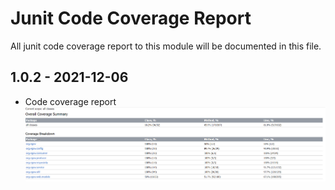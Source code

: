 # Junit Code Coverage Report
All junit code coverage report to this module will be documented in this file.

## 1.0.2 - 2021-12-06
- Code coverage report  ![fiscal-event-post-processor-junit-report-1.0.2.png](fiscal-event-post-processor-junit-report-1.0.2.png)